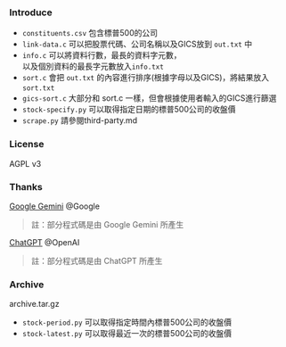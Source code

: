 ### Introduce
- `constituents.csv` 包含標普500的公司  
- `link-data.c` 可以把股票代碼、公司名稱以及GICS放到 `out.txt` 中  
- `info.c` 可以將資料行數，最長的資料字元數，  
以及個別資料的最長字元數放入`info.txt`   
- `sort.c` 會把 `out.txt` 的內容進行排序(根據字母以及GICS)，將結果放入`sort.txt`
- `gics-sort.c` 大部分和 sort.c 一樣，但會根據使用者輸入的GICS進行篩選
- `stock-specify.py` 可以取得指定日期的標普500公司的收盤價
- `scrape.py` 請參閱third-party.md

### License
AGPL v3

### Thanks
[Google Gemini](http://gemini.google.com/) @Google
> 註：部分程式碼是由 Google Gemini 所產生  

[ChatGPT](https://chatgpt.com/) @OpenAI  
> 註：部分程式碼是由 ChatGPT 所產生

### Archive
archive.tar.gz
- `stock-period.py` 可以取得指定時間內標普500公司的收盤價  
- `stock-latest.py` 可以取得最近一次的標普500公司的收盤價

